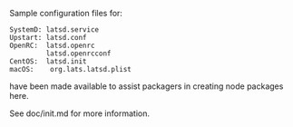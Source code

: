 Sample configuration files for:
```
SystemD: latsd.service
Upstart: latsd.conf
OpenRC:  latsd.openrc
         latsd.openrcconf
CentOS:  latsd.init
macOS:    org.lats.latsd.plist
```
have been made available to assist packagers in creating node packages here.

See doc/init.md for more information.
